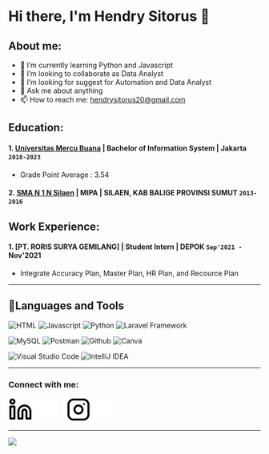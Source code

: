 # Hi there, I'm Hendry Sitorus 👋
## About me:
- 🌱 I’m currently learning Python and Javascript
- 👯 I’m looking to collaborate as Data Analyst
- 🤔 I’m looking for suggest for Automation and Data Analyst
- 💬 Ask me about anything
- 📫 How to reach me: hendrysitorus20@gmail.com

## Education:

#### 1. [Universitas Mercu Buana](https://www.mercubuana.ac.id/id) | Bachelor of Information System | Jakarta `2018-2023`
   - Grade Point Average : 3.54
 #### 2. [SMA N 1 N Silaen](https://smansasilaen.sch.id/) | MIPA | SILAEN, KAB BALIGE PROVINSI SUMUT `2013-2016`
   

## Work Experience:
#### 1. [PT. RORIS SURYA GEMILANG] | Student Intern | DEPOK `Sep'2021 - `Nov'2021
   - Integrate Accuracy Plan, Master Plan, HR Plan, and Recource Plan
   
---
## 🔨Languages and Tools
![HTML](https://img.shields.io/badge/-html5-181717?style=for-the-badge&logo=html5)
![Javascript](https://img.shields.io/badge/-javascript-181717?style=for-the-badge&logo=javascript)
![Python](https://img.shields.io/badge/-python-181717?style=for-the-badge&logo=python)
![Laravel Framework](https://img.shields.io/badge/-laravel-181717?style=for-the-badge&logo=laravel)

![MySQL](https://img.shields.io/badge/-mysql-181717?style=for-the-badge&logo=mysql)
![Postman](https://img.shields.io/badge/-postman-181717?style=for-the-badge&logo=postman)
![Github](https://img.shields.io/badge/GitHub-100000?style=for-the-badge&logo=github&logoColor=white)
![Canva](https://img.shields.io/badge/-canva-181717?style=for-the-badge&logo=canva)

![Visual Studio Code](https://img.shields.io/badge/Visual%20Studio%20Code-0078d7.svg?style=for-the-badge&logo=visual-studio-code&logoColor=white)
![IntelliJ IDEA](https://img.shields.io/badge/IntelliJIDEA-000000.svg?style=for-the-badge&logo=intellij-idea&logoColor=white)

---
### Connect with me:

[![website](./img/linkedin-light.svg)](https://www.linkedin.com/in/hendrysitorus#gh-light-mode-only)
[![website](./img/linkedin-dark.svg)](https://www.linkedin.com/in/hendrysitorus#gh-dark-mode-only)
&nbsp;&nbsp;
[![website](./img/instagram-light.svg)](https://instagram.com/hendrysiitorus#gh-light-mode-only)
[![website](./img/instagram-dark.svg)](https://instagram.com/hendrysiitorusn#gh-dark-mode-only)

---
<p>
    <a href="mailto: wisnu265@gmail.com" target="blank"><img src="https://img.shields.io/badge/-gmail-181717?style=for-the-badge&logo=gmail" /></a>
</p>




[webdev]: https://github.com/hendrysitorus/hendrysitorus
